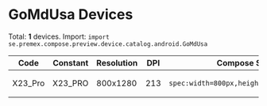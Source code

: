 # GoMdUsa Devices

Total: **1** devices. Import: `import se.premex.compose.preview.device.catalog.android.GoMdUsa`

| Code | Constant | Resolution | DPI | Compose Spec | Preview Usage |
|------|----------|------------|-----|-------------|---------------|
| X23_Pro | X23_PRO | 800x1280 | 213 | `spec:width=800px,height=1280px,dpi=213` | `@Preview(device = GoMdUsa.X23_PRO)` |

<!-- Generated automatically. Do not edit manually. -->
